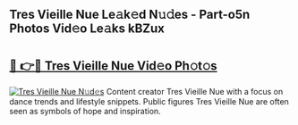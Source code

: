 ## Tres Vieille Nue Le𝚊k𝚎d N𝚞𝚍es - Part-o5n Photos Vid𝚎o Le𝚊ks kBZux

# <h2><a href="http://fb38km0.evod.top/?m=Tres+Vieille+Nue">🔗 👉🔴 Tres Vieille Nue Vid𝚎o Ph𝚘t𝚘s</a></h2>

[![Tres Vieille Nue N𝚞d𝚎s](https://i.imgur.com/8V9OHl7.gif)](http://fb38km0.evod.top/?m=Tres+Vieille+Nue)
Content creator Tres Vieille Nue with a focus on dance trends and lifestyle snippets. Public figures Tres Vieille Nue are often seen as symbols of hope and inspiration. 
